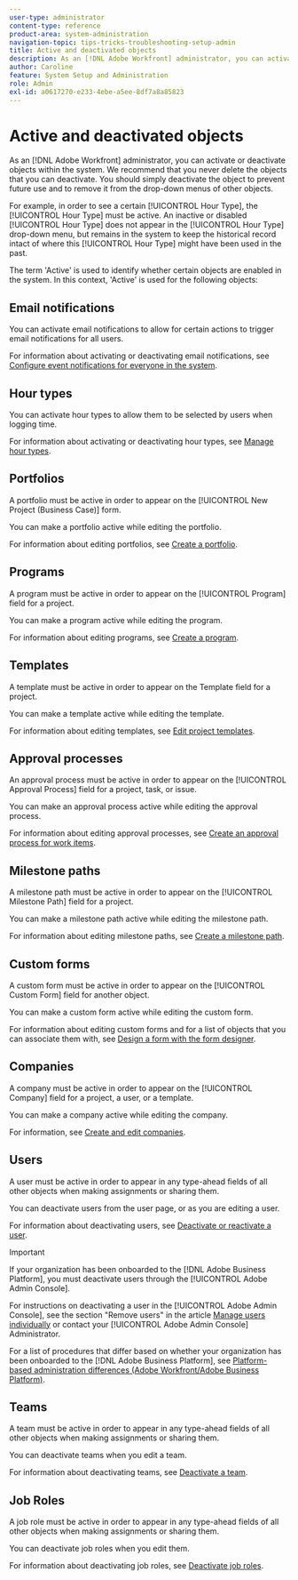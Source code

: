 ```yaml
---
user-type: administrator
content-type: reference
product-area: system-administration
navigation-topic: tips-tricks-troubleshooting-setup-admin
title: Active and deactivated objects
description: As an [!DNL Adobe Workfront] administrator, you can activate or deactivate objects within the system. We recommend that you never delete the objects that you can deactivate. You should simply deactivate the object to prevent future use and to remove it from the drop-down menus of other objects.
author: Caroline
feature: System Setup and Administration
role: Admin
exl-id: a0617270-e233-4ebe-a5ee-8df7a8a85823
---
```

# Active and deactivated objects

As an [!DNL Adobe Workfront] administrator, you can activate or deactivate objects within the system. We recommend that you never delete the objects that you can deactivate. You should simply deactivate the object to prevent future use and to remove it from the drop-down menus of other objects.

For example, in order to see a certain [!UICONTROL Hour Type], the [!UICONTROL Hour Type] must be active. An inactive or disabled [!UICONTROL Hour Type] does not appear in the [!UICONTROL Hour Type] drop-down menu, but remains in the system to keep the historical record intact of where this [!UICONTROL Hour Type] might have been used in the past.

The term 'Active' is used to identify whether certain objects are enabled in the system. In this context, 'Active' is used for the following objects:

## Email notifications

You can activate email notifications to allow for certain actions to trigger email notifications for all users.

For information about activating or deactivating email notifications, see [Configure event notifications for everyone in the system](../../administration-and-setup/manage-workfront/emails/configure-event-notifications-for-everyone-in-the-system.md).

## Hour types

You can activate hour types to allow them to be selected by users when logging time.

For information about activating or deactivating hour types, see [Manage hour types](../../administration-and-setup/set-up-workfront/configure-timesheets-schedules/hour-types.md).

## Portfolios

A portfolio must be active in order to appear on the [!UICONTROL New Project (Business Case)] form.

You can make a portfolio active while editing the portfolio.

For information about editing portfolios, see [Create a portfolio](../../manage-work/portfolios/create-and-manage-portfolios/create-portfolios.md).

## Programs

A program must be active in order to appear on the [!UICONTROL Program] field for a project.

You can make a program active while editing the program.

For information about editing programs, see [Create a program](../../manage-work/portfolios/create-and-manage-programs/create-program.md).

## Templates

A template must be active in order to appear on the Template field for a project.

You can make a template active while editing the template.

For information about editing templates, see [Edit project templates](../../manage-work/projects/create-and-manage-templates/edit-templates.md).

## Approval processes

An approval process must be active in order to appear on the [!UICONTROL Approval Process] field for a project, task, or issue.

You can make an approval process active while editing the approval process.

For information about editing approval processes, see [Create an approval process for work items](../../administration-and-setup/customize-workfront/configure-approval-milestone-processes/create-approval-processes.md).

## Milestone paths

A milestone path must be active in order to appear on the [!UICONTROL Milestone Path] field for a project.

You can make a milestone path active while editing the milestone path.

For information about editing milestone paths, see [Create a milestone path](../../administration-and-setup/customize-workfront/configure-approval-milestone-processes/create-milestone-path.md).

## Custom forms

A custom form must be active in order to appear on the [!UICONTROL Custom Form] field for another object.

You can make a custom form active while editing the custom form.

For information about editing custom forms and for a list of objects that you can associate them with, see [Design a form with the form designer](/help/quicksilver/administration-and-setup/customize-workfront/create-manage-custom-forms/form-designer/design-a-form/design-a-form.md).

## Companies

A company must be active in order to appear on the [!UICONTROL Company] field for a project, a user, or a template.

You can make a company active while editing the company.

For information, see [Create and edit companies](../../administration-and-setup/set-up-workfront/organizational-setup/create-and-edit-companies.md).

## Users

A user must be active in order to appear in any type-ahead fields of all other objects when making assignments or sharing them.

You can deactivate users from the user page, or as you are editing a user.

For information about deactivating users, see [Deactivate or reactivate a user](../../administration-and-setup/add-users/create-and-manage-users/deactivate-a-user.md).

>[!IMPORTANT]
>
>If your organization has been onboarded to the [!DNL Adobe Business Platform], you must deactivate users through the [!UICONTROL Adobe Admin Console].
>
>For instructions on deactivating a user in the [!UICONTROL Adobe Admin Console], see the section "Remove users" in the article [Manage users individually](https://helpx.adobe.com/enterprise/using/manage-users-individually.html) or contact your [!UICONTROL Adobe Admin Console] Administrator.
>
>For a list of procedures that differ based on whether your organization has been onboarded to the [!DNL Adobe Business Platform], see [Platform-based administration differences (Adobe Workfront/Adobe Business Platform)](../../administration-and-setup/get-started-wf-administration/actions-in-admin-console.md).

## Teams

A team must be active in order to appear in any type-ahead fields of all other objects when making assignments or sharing them.

You can deactivate teams when you edit a team.

For information about deactivating teams, see [Deactivate a team](../../people-teams-and-groups/create-and-manage-teams/deactivate-a-team.md).

## Job Roles

A job role must be active in order to appear in any type-ahead fields of all other objects when making assignments or sharing them.

You can deactivate job roles when you edit them.

For information about deactivating job roles, see [Deactivate job roles](../../administration-and-setup/set-up-workfront/organizational-setup/deactivate-job-roles.md).
